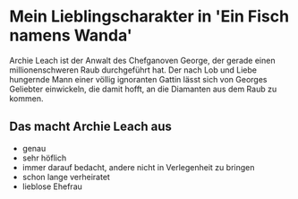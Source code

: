 # Mein Lieblingscharakter in 'Ein Fisch namens Wanda'

Archie Leach ist der Anwalt des Chefganoven George, der gerade einen millionenschweren Raub durchgeführt hat. Der nach Lob und Liebe hungernde Mann einer völlig ignoranten Gattin lässt sich von Georges Geliebter einwickeln, die damit hofft, an die Diamanten aus dem Raub zu kommen.

## Das macht Archie Leach aus
* genau
* sehr höflich
* immer darauf bedacht, andere nicht in Verlegenheit zu bringen
* schon lange verheiratet
* lieblose Ehefrau

